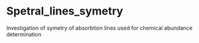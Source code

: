 # Spetral_lines_symetry
Investigation of symetry of absorbtion lines used for chemical abundance determination
